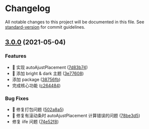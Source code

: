 # Changelog

All notable changes to this project will be documented in this file. See [standard-version](https://github.com/conventional-changelog/standard-version) for commit guidelines.

## [3.0.0](https://github.com/heynext/v-contextmenu/compare/v2.8.0...v3.0.0) (2021-05-04)


### Features

* 🎸 实现 autoAjustPlacement ([7d83b74](https://github.com/heynext/v-contextmenu/commit/7d83b749e08980ad62297d6ddef22ec568914646))
* 🎸 添加 bright & dark 主题 ([3e77608](https://github.com/heynext/v-contextmenu/commit/3e77608f2d304f92282ed7ab231881a330d78cf8))
* 添加 package ([38756fb](https://github.com/heynext/v-contextmenu/commit/38756fb616178ff480db14b39cf063138e890350))
* 完成核心功能 ([c264484](https://github.com/heynext/v-contextmenu/commit/c264484451b80069e481ac9ceef5f07453d7932a))


### Bug Fixes

* 🐛 修复打包问题 ([502a8a5](https://github.com/heynext/v-contextmenu/commit/502a8a54f42b25cf306e17c60de813f6d2f7b0ba))
* 🐛 修复有滚动条时 autoAjustPlacement 计算错误的问题 ([78be3d5](https://github.com/heynext/v-contextmenu/commit/78be3d55a48d0e6f4108bf3f9c28f77d87661c90))
* 修复 iife 问题 ([74e52f8](https://github.com/heynext/v-contextmenu/commit/74e52f882fb26a417ad23c7d6fa4f3a5880a7485))
